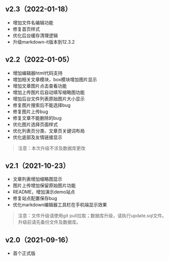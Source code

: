 ## v2.3（2022-01-18）
- 增加文件名编辑功能
- 修复首页样式
- 优化后台缓存清理逻辑
- 升级markdown-it版本到12.3.2

## v2.2（2022-01-05）
- 增加编辑器html代码支持
- 增加相关文章模块，box模块增加图片显示
- 增加文章图片点击查看功能
- 增加上传图片后自动填写缩略图功能
- 增加后台文件列表原始图片大小显示
- 修复图片搜索后不能选择bug
- 修复图片上传bug
- 修复文章不能删除的bug
- 优化图片选择页面样式
- 优化列表页分类、文章页关键词布局
- 优化底部及友情链接显示

> 注意：本次升级不涉及数据库更改

## v2.1（2021-10-23）
- 文章列表增加缩略图显示
- 图片上传增加保留原始图片功能
- README，增加演示demo站点
- 修复站点配置保存bug
- 优化markdown编辑器工具栏在手机端显示效果

> 注意：文件升级请使用git pull拉取；数据库升级，请执行update.sql文件。升级前请先备份文件及数据库。

## v2.0（2021-09-16）
- 首个正式版
